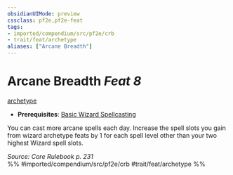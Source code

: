 ```yaml
---
obsidianUIMode: preview
cssclass: pf2e,pf2e-feat
tags:
- imported/compendium/src/pf2e/crb
- trait/feat/archetype
aliases: ["Arcane Breadth"]
---
```

# Arcane Breadth  *Feat 8*  
[archetype](archetype.md)  

- **Prerequisites**: [Basic Wizard Spellcasting](basic-wizard-spellcasting.md)

You can cast more arcane spells each day. Increase the spell slots you gain from wizard archetype feats by 1 for each spell level other than your two highest Wizard spell slots.

*Source: Core Rulebook p. 231*  
%% #imported/compendium/src/pf2e/crb #trait/feat/archetype %%